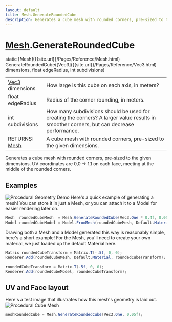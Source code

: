 ```yaml
---
layout: default
title: Mesh.GenerateRoundedCube
description: Generates a cube mesh with rounded corners, pre-sized to the given dimensions. UV coordinates are 0,0 -> 1,1 on each face, meeting at the middle of the rounded corners.
---
```

# [Mesh]({{site.url}}/Pages/Reference/Mesh.html).GenerateRoundedCube

<div class='signature' markdown='1'>
static [Mesh]({{site.url}}/Pages/Reference/Mesh.html) GenerateRoundedCube([Vec3]({{site.url}}/Pages/Reference/Vec3.html) dimensions, float edgeRadius, int subdivisions)
</div>

|  |  |
|--|--|
|[Vec3]({{site.url}}/Pages/Reference/Vec3.html) dimensions|How large is this cube on each axis, in             meters?|
|float edgeRadius|Radius of the corner rounding, in             meters.|
|int subdivisions|How many subdivisions should be used             for creating the corners?              A larger value results in smoother corners, but can decrease             performance.|
|RETURNS: [Mesh]({{site.url}}/Pages/Reference/Mesh.html)|A cube mesh with rounded corners, pre-sized to the given dimensions.|

Generates a cube mesh with rounded corners, pre-sized to
the given dimensions. UV coordinates are 0,0 -> 1,1 on each face,
meeting at the middle of the rounded corners.




## Examples

![Procedural Geometry Demo]({{site.url}}/img/screenshots/ProceduralGeometry.jpg)
Here's a quick example of generating a mesh! You can store it in just a
Mesh, or you can attach it to a Model for easier rendering later on.
```csharp
Mesh  roundedCubeMesh  = Mesh.GenerateRoundedCube(Vec3.One * 0.4f, 0.05f);
Model roundedCubeModel = Model.FromMesh(roundedCubeMesh, Default.Material);
```
Drawing both a Mesh and a Model generated this way is reasonably simple,
here's a short example! For the Mesh, you'll need to create your own material,
we just loaded up the default Material here.
```csharp
Matrix roundedCubeTransform = Matrix.T(-.5f, 0, 0);
Renderer.Add(roundedCubeMesh, Default.Material, roundedCubeTransform);

roundedCubeTransform = Matrix.T(.5f, 0, 0);
Renderer.Add(roundedCubeModel, roundedCubeTransform);
```
## UV and Face layout
Here's a test image that illustrates how this mesh's geometry is
laid out.
![Procedural Cube Mesh]({{site.screen_url}}/ProcGeoRoundedCube.jpg)
```csharp
meshRoundedCube = Mesh.GenerateRoundedCube(Vec3.One, 0.05f);
```

